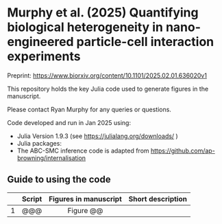 # Murphy et al. (2025) Quantifying biological heterogeneity in nano-engineered particle-cell interaction experiments

Preprint: https://www.biorxiv.org/content/10.1101/2025.02.01.636020v1

This repository holds the key Julia code used to generate figures in the manuscript.

Please contact Ryan Murphy for any queries or questions.

Code developed and run in Jan 2025 using:

- Julia Version 1.9.3 (see https://julialang.org/downloads/ )
- Julia packages:
- The ABC-SMC inference code is adapted from https://github.com/ap-browning/internalisation

## Guide to using the code

| | Script        | Figures in manuscript | Short description           | 
| :---:   | :---: | :---: | :---: |
|1| @@@ | Figure @@ |  |

